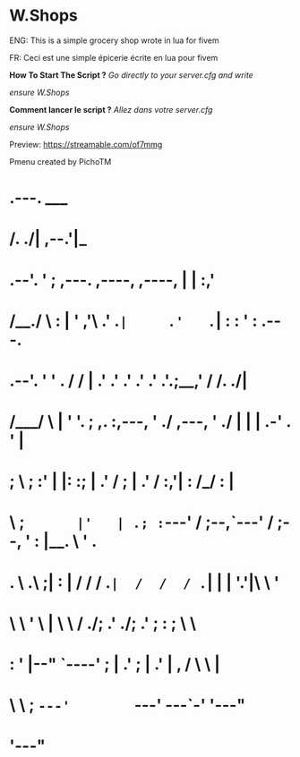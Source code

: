 # W.Shops
ENG: This is a simple grocery shop wrote in lua for fivem

FR: Ceci est une simple épicerie écrite en lua pour fivem

__How To Start The Script ?__
*Go directly to your server.cfg and write*

*ensure W.Shops*


__Comment lancer le script ?__
*Allez dans votre server.cfg*

*ensure W.Shops*

Preview: https://streamable.com/of7mmg

Pmenu created by PichoTM




#           .---.                                        ___              
#          /. ./|                                      ,--.'|_            
#      .--'.  ' ;   ,---.         ,----,       ,----,  |  | :,'           
#     /__./ \ : |  '   ,'\      .'   .`|     .'   .`|  :  : ' :     .---. 
# .--'.  '   \' . /   /   |  .'   .'  .'  .'   .'  .'.;__,'  /    /.  ./| 
# /___/ \ |    ' '.   ; ,. :,---, '   ./ ,---, '   ./ |  |   |   .-' . ' | 
# ;   \  \;      :'   | |: :;   | .'  /  ;   | .'  /  :__,'| :  /___/ \: | 
# \   ;  `      |'   | .; :`---' /  ;--,`---' /  ;--,  '  : |__.   \  ' . 
#  .   \    .\  ;|   :    |  /  /  / .`|  /  /  / .`|  |  | '.'|\   \   ' 
#   \   \   ' \ | \   \  / ./__;     .' ./__;     .'   ;  :    ; \   \    
#    :   '  |--"   `----'  ;   |  .'    ;   |  .'      |  ,   /   \   \ | 
#     \   \ ;              `---'        `---'           ---`-'     '---"  
#      '---"                                                              
